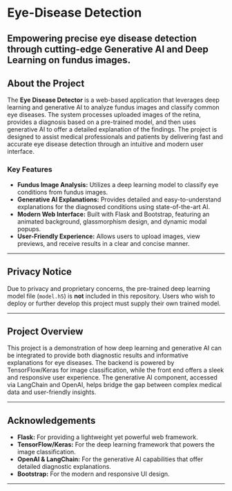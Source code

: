 # Eye-Disease Detection
 Empowering precise eye disease detection through cutting-edge **Generative AI** and **Deep Learning** on fundus images.
---

## About the Project

The **Eye Disease Detector** is a web-based application that leverages deep learning and generative AI to analyze fundus images and classify common eye diseases. The system processes uploaded images of the retina, provides a diagnosis based on a pre-trained model, and then uses generative AI to offer a detailed explanation of the findings. The project is designed to assist medical professionals and patients by delivering fast and accurate eye disease detection through an intuitive and modern user interface.

### Key Features

- **Fundus Image Analysis:** Utilizes a deep learning model to classify eye conditions from fundus images.
- **Generative AI Explanations:** Provides detailed and easy-to-understand explanations for the diagnosed conditions using state-of-the-art AI.
- **Modern Web Interface:** Built with Flask and Bootstrap, featuring an animated background, glassmorphism design, and dynamic modal popups.
- **User-Friendly Experience:** Allows users to upload images, view previews, and receive results in a clear and concise manner.

---

## Privacy Notice

Due to privacy and proprietary concerns, the pre-trained deep learning model file (`model.h5`) is **not** included in this repository. Users who wish to deploy or further develop this project must supply their own trained model.

---

## Project Overview

This project is a demonstration of how deep learning and generative AI can be integrated to provide both diagnostic results and informative explanations for eye diseases. The backend is powered by TensorFlow/Keras for image classification, while the front end offers a sleek and responsive user experience. The generative AI component, accessed via LangChain and OpenAI, helps bridge the gap between complex medical data and user-friendly insights.

---

## Acknowledgements

- **Flask:** For providing a lightweight yet powerful web framework.
- **TensorFlow/Keras:** For the deep learning framework that powers the image classification.
- **OpenAI & LangChain:** For the generative AI capabilities that offer detailed diagnostic explanations.
- **Bootstrap:** For the modern and responsive UI design.

---
